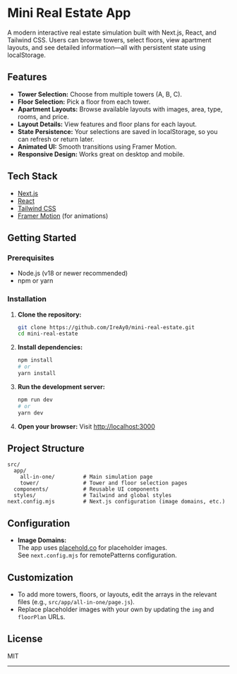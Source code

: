 # Mini Real Estate App

A modern interactive real estate simulation built with Next.js, React, and Tailwind CSS. Users can browse towers, select floors, view apartment layouts, and see detailed information—all with persistent state using localStorage.

## Features

- **Tower Selection:** Choose from multiple towers (A, B, C).
- **Floor Selection:** Pick a floor from each tower.
- **Apartment Layouts:** Browse available layouts with images, area, type, rooms, and price.
- **Layout Details:** View features and floor plans for each layout.
- **State Persistence:** Your selections are saved in localStorage, so you can refresh or return later.
- **Animated UI:** Smooth transitions using Framer Motion.
- **Responsive Design:** Works great on desktop and mobile.

## Tech Stack

- [Next.js](https://nextjs.org/)
- [React](https://react.dev/)
- [Tailwind CSS](https://tailwindcss.com/)
- [Framer Motion](https://www.framer.com/motion/) (for animations)

## Getting Started

### Prerequisites

- Node.js (v18 or newer recommended)
- npm or yarn

### Installation

1. **Clone the repository:**
   ```sh
   git clone https://github.com/IreAy0/mini-real-estate.git
   cd mini-real-estate
   ```

2. **Install dependencies:**
   ```sh
   npm install
   # or
   yarn install
   ```

3. **Run the development server:**
   ```sh
   npm run dev
   # or
   yarn dev
   ```

4. **Open your browser:**
   Visit [http://localhost:3000](http://localhost:3000)

## Project Structure

```
src/
  app/
    all-in-one/         # Main simulation page
    tower/              # Tower and floor selection pages
  components/           # Reusable UI components
  styles/               # Tailwind and global styles
next.config.mjs         # Next.js configuration (image domains, etc.)
```

## Configuration

- **Image Domains:**  
  The app uses [placehold.co](https://placehold.co/) for placeholder images.  
  See `next.config.mjs` for remotePatterns configuration.

## Customization

- To add more towers, floors, or layouts, edit the arrays in the relevant files (e.g., `src/app/all-in-one/page.js`).
- Replace placeholder images with your own by updating the `img` and `floorPlan` URLs.

## License

MIT

---
